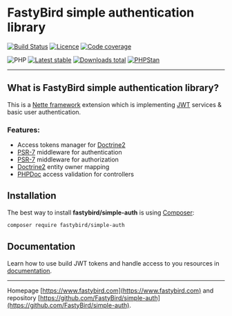 # FastyBird simple authentication library

[![Build Status](https://badgen.net/github/checks/FastyBird/simple-auth/main?cache=300&style=flast-square)](https://github.com/FastyBird/simple-auth/actions)
[![Licence](https://badgen.net/github/license/FastyBird/simple-auth?cache=300&style=flast-square)](https://github.com/FastyBird/simple-auth/blob/main/LICENSE.md)
[![Code coverage](https://badgen.net/coveralls/c/github/FastyBird/simple-auth?cache=300&style=flast-square)](https://coveralls.io/r/FastyBird/simple-auth)

![PHP](https://badgen.net/packagist/php/FastyBird/simple-auth?cache=300&style=flast-square)
[![Latest stable](https://badgen.net/packagist/v/FastyBird/simple-auth/latest?cache=300&style=flast-square)](https://packagist.org/packages/FastyBird/simple-auth)
[![Downloads total](https://badgen.net/packagist/dt/FastyBird/simple-auth?cache=300&style=flast-square)](https://packagist.org/packages/FastyBird/simple-auth)
[![PHPStan](https://img.shields.io/badge/PHPStan-enabled-brightgreen.svg?style=flat-square)](https://github.com/phpstan/phpstan)

***

## What is FastyBird simple authentication library?

This is a [Nette framework](https://nette.org) extension which is implementing [JWT](https://jwt.io/) services & basic
user authentication.

### Features:

- Access tokens manager for [Doctrine2](https://www.doctrine-project.org)
- [PSR-7](http://www.php-fig.org/psr/psr-7/) middleware for authentication
- [PSR-7](http://www.php-fig.org/psr/psr-7/) middleware for authorization
- [Doctrine2](https://www.doctrine-project.org) entity owner mapping
- [PHPDoc](https://en.wikipedia.org/wiki/PHPDoc) access validation for controllers

## Installation

The best way to install **fastybird/simple-auth** is using [Composer](http://getcomposer.org/):

```sh
composer require fastybird/simple-auth
```

## Documentation

Learn how to use build JWT tokens and handle access to you resources
in [documentation](https://github.com/FastyBird/simple-auth/blob/main/.docs/en/index.md).

***
Homepage [https://www.fastybird.com](https://www.fastybird.com) and
repository [https://github.com/FastyBird/simple-auth](https://github.com/FastyBird/simple-auth).
